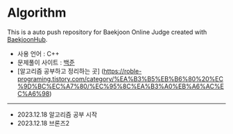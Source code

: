 # Algorithm
This is a auto push repository for Baekjoon Online Judge created with [BaekjoonHub](https://github.com/BaekjoonHub/BaekjoonHub).

- 사용 언어 : C++
- 문제풀이 사이트 : [백준](https://www.acmicpc.net/)
- [알고리즘 공부하고 정리하는 곳] (https://roble-programing.tistory.com/category/%EA%B3%B5%EB%B6%80%20%EC%9D%BC%EC%A7%80/%EC%95%8C%EA%B3%A0%EB%A6%AC%EC%A6%98)
----
- 2023.12.18 알고리즘 공부 시작
- 2023.12.18 브론즈2
